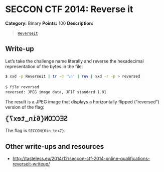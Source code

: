 # SECCON CTF 2014: Reverse it

**Category:** Binary
**Points:** 100
**Description:**

> [`Reverseit`](Reverseit)

## Write-up

Let’s take the challenge name literally and reverse the hexadecimal representation of the bytes in the file:

```bash
$ xxd -p Reverseit | tr -d '\n' | rev | xxd -r -p > reversed

$ file reversed
reversed: JPEG image data, JFIF standard 1.01
```

The result is a JPEG image that displays a horizontally flipped (“reversed”) version of the flag:

![](reversed.jpg)

The flag is `SECCON{6in_tex7}`.

## Other write-ups and resources

* <http://tasteless.eu/2014/12/seccon-ctf-2014-online-qualifications-reverseit-writeup/>
